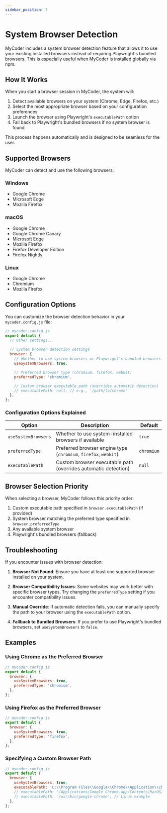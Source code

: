 ```yaml
---
sidebar_position: 7
---
```


# System Browser Detection

MyCoder includes a system browser detection feature that allows it to use your existing installed browsers instead of requiring Playwright's bundled browsers. This is especially useful when MyCoder is installed globally via npm.

## How It Works

When you start a browser session in MyCoder, the system will:

1. Detect available browsers on your system (Chrome, Edge, Firefox, etc.)
2. Select the most appropriate browser based on your configuration preferences
3. Launch the browser using Playwright's `executablePath` option
4. Fall back to Playwright's bundled browsers if no system browser is found

This process happens automatically and is designed to be seamless for the user.

## Supported Browsers

MyCoder can detect and use the following browsers:

### Windows
- Google Chrome
- Microsoft Edge
- Mozilla Firefox

### macOS
- Google Chrome
- Google Chrome Canary
- Microsoft Edge
- Mozilla Firefox
- Firefox Developer Edition
- Firefox Nightly

### Linux
- Google Chrome
- Chromium
- Mozilla Firefox

## Configuration Options

You can customize the browser detection behavior in your `mycoder.config.js` file:

```javascript
// mycoder.config.js
export default {
  // Other settings...
  
  // System browser detection settings
  browser: {
    // Whether to use system browsers or Playwright's bundled browsers
    useSystemBrowsers: true,

    // Preferred browser type (chromium, firefox, webkit)
    preferredType: 'chromium',

    // Custom browser executable path (overrides automatic detection)
    // executablePath: null, // e.g., '/path/to/chrome'
  },
};
```

### Configuration Options Explained

| Option | Description | Default |
|--------|-------------|---------|
| `useSystemBrowsers` | Whether to use system-installed browsers if available | `true` |
| `preferredType` | Preferred browser engine type (`chromium`, `firefox`, `webkit`) | `chromium` |
| `executablePath` | Custom browser executable path (overrides automatic detection) | `null` |

## Browser Selection Priority

When selecting a browser, MyCoder follows this priority order:

1. Custom executable path specified in `browser.executablePath` (if provided)
2. System browser matching the preferred type specified in `browser.preferredType`
3. Any available system browser
4. Playwright's bundled browsers (fallback)

## Troubleshooting

If you encounter issues with browser detection:

1. **Browser Not Found**: Ensure you have at least one supported browser installed on your system.

2. **Browser Compatibility Issues**: Some websites may work better with specific browser types. Try changing the `preferredType` setting if you encounter compatibility issues.

3. **Manual Override**: If automatic detection fails, you can manually specify the path to your browser using the `executablePath` option.

4. **Fallback to Bundled Browsers**: If you prefer to use Playwright's bundled browsers, set `useSystemBrowsers` to `false`.

## Examples

### Using Chrome as the Preferred Browser

```javascript
// mycoder.config.js
export default {
  browser: {
    useSystemBrowsers: true,
    preferredType: 'chromium',
  },
};
```

### Using Firefox as the Preferred Browser

```javascript
// mycoder.config.js
export default {
  browser: {
    useSystemBrowsers: true,
    preferredType: 'firefox',
  },
};
```

### Specifying a Custom Browser Path

```javascript
// mycoder.config.js
export default {
  browser: {
    useSystemBrowsers: true,
    executablePath: 'C:\\Program Files\\Google\\Chrome\\Application\\chrome.exe', // Windows example
    // executablePath: '/Applications/Google Chrome.app/Contents/MacOS/Google Chrome', // macOS example
    // executablePath: '/usr/bin/google-chrome', // Linux example
  },
};
```